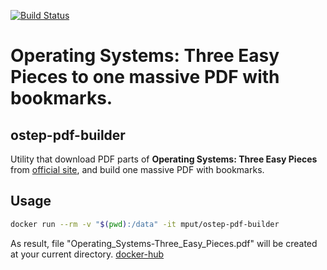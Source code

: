 [![Build Status](https://travis-ci.org/mput/ostep-pdf-builder.svg?branch=master)](https://travis-ci.org/mput/ostep-pdf-builder)
# Operating Systems: Three Easy Pieces to one massive PDF with bookmarks.
## ostep-pdf-builder

Utility that download PDF parts of **Operating Systems: Three Easy Pieces** from [official site](http://pages.cs.wisc.edu/~remzi/OSTEP/), and build one massive PDF with bookmarks.

## Usage
```sh
docker run --rm -v "$(pwd):/data" -it mput/ostep-pdf-builder
```
As result, file "Operating_Systems-Three_Easy_Pieces.pdf" will be created at your current directory.
[docker-hub](https://hub.docker.com/r/mput/ostep-pdf-builder)
